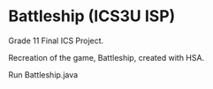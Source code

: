# Battleship (ICS3U ISP)
Grade 11 Final ICS Project.

Recreation of the game, Battleship, created with HSA.

Run Battleship.java
